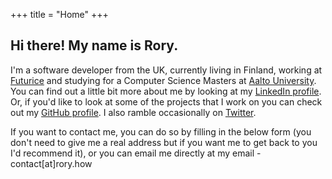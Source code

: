 +++
title = "Home"
+++

## Hi there! My name is Rory.

I'm a software developer from the UK, currently living in Finland, working at [Futurice](https://www.futurice.com) and studying for a Computer Science Masters at [Aalto University](https://aalto.fi). You can find out a little bit more about me by looking at my [LinkedIn profile](https://www.linkedin.com/in/roryhow/). Or, if you'd like to look at some of the projects that I work on you can check out my [GitHub profile](https://github.com/roryhow). I also ramble occasionally on [Twitter](https://twitter.com/roryhow).

If you want to contact me, you can do so by filling in the below form (you don't need to give me a real address but if you want me to get back to you I'd recommend it), or you can email me directly at my email - contact[at]rory.how

